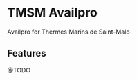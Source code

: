 TMSM Availpro
=================

Availpro for Thermes Marins de Saint-Malo

Features
-----------

@TODO